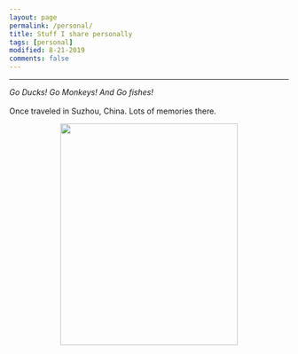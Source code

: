 ```yaml
---
layout: page
permalink: /personal/
title: Stuff I share personally
tags: [personal]
modified: 8-21-2019
comments: false
---
```


----

*Go Ducks! Go Monkeys! And Go fishes!*
<br>
<br>
Once traveled in Suzhou, China. Lots of memories there.

<p align="center">
<img src="{{site.baseurl}}/images/cathouse.jpg" width="320" height="400"/>
</p>